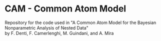 # CAM -   Common Atom Model
Repository for the code used in "A Common Atom Model for the Bayesian Nonparametric Analysis of Nested Data"  
by F. Denti, F. Camerlenghi, M. Guindani, and A. Mira  
